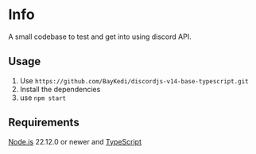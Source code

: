 # Info

A small codebase to test and get into using discord API.

## Usage

1. Use `https://github.com/BayKedi/discordjs-v14-base-typescript.git`
2. Install the dependencies
3. use `npm start`

## Requirements

[Node.js](https://nodejs.org/en/download) 22.12.0 or newer and [TypeScript](https://www.typescriptlang.org/download)
